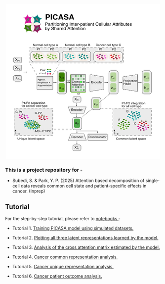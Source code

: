 
<div align="center">
    <img src="images/picasa_workflow.png" alt="Logo" width="500" height="500">
</div>



### This is a project repository for -
* Subedi, S. & Park, Y. P. (2025)
Attention based decomposition of single-cell data reveals common
cell state and patient-specific effects in cancer. (Inprep)


## Tutorial

For the step-by-step tutorial, please refer to <a href="https://github.com/causalpathlab/picasa/tree/main/picasa_reproducibility/analysis/tutorial">
notebooks </a>:

- Tutorial 1. <a href="https://github.com/causalpathlab/picasa/tree/main/picasa_reproducibility/analysis/tutorial/1_training_picasa_model.ipynb">
 Training PICASA model using simulated datasets.</a>

- Tutorial 2. <a href="https://github.com/causalpathlab/picasa/tree/main/picasa_reproducibility/analysis/tutorial/2_plotting_all_three_latent_umaps.ipynb">
Plotting all three latent representations learned by the model.</a>

- Tutorial 3. <a href="https://github.com/causalpathlab/picasa/tree/main/picasa_reproducibility/analysis/tutorial/3_attention_matrix_analysis.ipynb">
Analysis of the cross attention matrix estimated by the model.</a>

- Tutorial 4. <a href="https://github.com/causalpathlab/picasa/tree/main/picasa_reproducibility/analysis/tutorial/4_cancer_common_representation_analysis.ipynb">
Cancer common representation analysis.</a>

- Tutorial 5. <a href="https://github.com/causalpathlab/picasa/tree/main/picasa_reproducibility/analysis/tutorial/5_cancer_unique_representation_analysis.ipynb">
Cancer unique representation analysis.</a>

- Tutorial 6. <a href="https://github.com/causalpathlab/picasa/tree/main/picasa_reproducibility/analysis/tutorial/6_cancer_patient_outcome_analysis.ipynb">
Cancer patient outcome analysis.</a>
